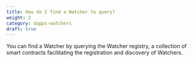 ```yaml
---
title: How do I find a Watcher to query?
weight: 2
category: dapps-watchers
draft: true
---
```


You can find a Watcher by querying the Watcher registry, a collection of smart contracts facilitating the registration and discovery of Watchers.  
